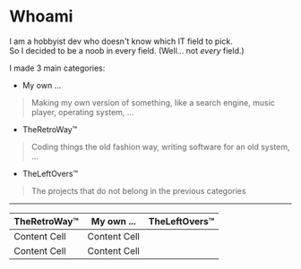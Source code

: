 # Whoami

I am a hobbyist dev who doesn't know which IT field to pick.  
So I decided to be a noob in every field. (Well... not *every* field.)

I made 3 main categories:
 - My own ...  
> Making my own version of something, like a search engine, music player, operating system, ...
 - TheRetroWay™  
> Coding things the old fashion way, writing software for an old system, ...
 - TheLeftOvers™  
> The projects that do not belong in the previous categories
---

| TheRetroWay™  | My own ...    |  TheLeftOvers™ |
| ------------- | ------------- |------------- |
| Content Cell  | Content Cell  |              |
| Content Cell  | Content Cell  |              |
